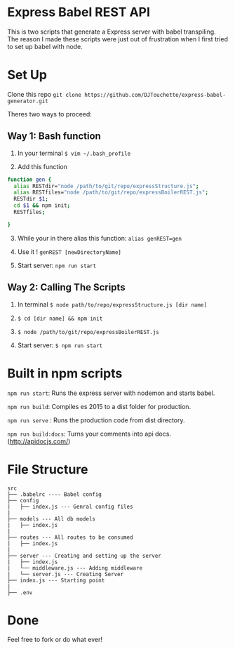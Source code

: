 # Express Babel REST API

This is two scripts that generate a Express server with babel transpiling.
The reason I made these scripts were just out of frustration when I first tried to set up babel with node.


# Set Up

Clone this repo `git clone https://github.com/DJTouchette/express-babel-generator.git`

Theres two ways to proceed:

## Way 1: Bash function

1) In your terminal `$ vim ~/.bash_profile`

2) Add this function
```bash
function gen {
  alias RESTdir="node /path/to/git/repo/expressStructure.js";
  alias RESTfiles="node /path/to/git/repo/expressBoilerREST.js";
  RESTdir $1;
  cd $1 && npm init;
  RESTfiles;

}
```

3) While your in there alias this function:
`alias genREST=gen`

4) Use it ! `genREST [newDirectoryName]`

5) Start server: `npm run start`


## Way 2: Calling The Scripts

1) In terminal `$ node path/to/repo/expressStructure.js [dir name]`

2) `$ cd [dir name] && npm init`

3) `$ node /path/to/git/repo/expressBoilerREST.js`

4) Start server: `$ npm run start`

# Built in npm scripts

`npm run start`: Runs the express server with nodemon and starts babel.

`npm run build`: Compiles es 2015 to a dist folder for production.

`npm run serve` : Runs the production code from dist directory.

`npm run build:docs`: Turns your comments into api docs. (http://apidocjs.com/)

# File Structure
```
src
├── .babelrc ---- Babel config
├── config
|   ├── index.js --- Genral config files
|   
├── models --- All db models
|   ├── index.js
|
├── routes --- All routes to be consumed
|   ├── index.js
|
├── server --- Creating and setting up the server
|   ├── index.js
|   └── middleware.js --- Adding middleware
|   └── server.js --- Creating Server
├── index.js --- Starting point
|
├── .env
```

# Done

Feel free to fork or do what ever!
